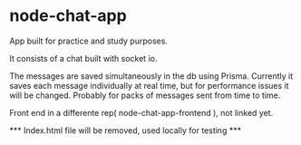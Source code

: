 # node-chat-app
App built for practice and study purposes.

It consists of a chat built with socket io.

The messages are saved simultaneously in the db using Prisma.
Currently it saves each message individually at real time, but for performance issues it will be changed. Probably for packs of messages sent from time to time.

Front end in a differente rep( node-chat-app-frontend ), not linked yet.


*** Index.html file will be removed, used locally for testing ***

